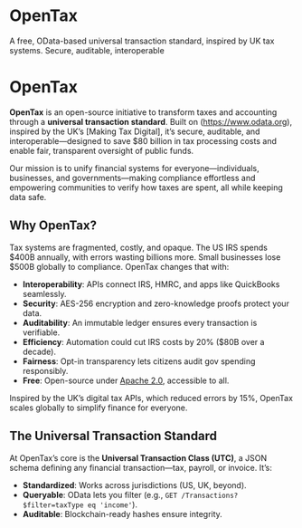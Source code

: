 # OpenTax
A free, OData-based universal transaction standard, inspired by UK tax systems. Secure, auditable, interoperable

# OpenTax

**OpenTax** is an open-source initiative to transform taxes and accounting through a **universal transaction standard**. Built on (https://www.odata.org), inspired by the UK’s [Making Tax Digital], it’s secure, auditable, and interoperable—designed to save $80 billion in tax processing costs and enable fair, transparent oversight of public funds.

Our mission is to unify financial systems for everyone—individuals, businesses, and governments—making compliance effortless and empowering communities to verify how taxes are spent, all while keeping data safe.

## Why OpenTax?

Tax systems are fragmented, costly, and opaque. The US IRS spends $400B annually, with errors wasting billions more. Small businesses lose $500B globally to compliance. OpenTax changes that with:
- **Interoperability**: APIs connect IRS, HMRC, and apps like QuickBooks seamlessly.
- **Security**: AES-256 encryption and zero-knowledge proofs protect your data.
- **Auditability**: An immutable ledger ensures every transaction is verifiable.
- **Efficiency**: Automation could cut IRS costs by 20% ($80B over a decade).
- **Fairness**: Opt-in transparency lets citizens audit gov spending responsibly.
- **Free**: Open-source under [Apache 2.0](LICENSE), accessible to all.

Inspired by the UK’s digital tax APIs, which reduced errors by 15%, OpenTax scales globally to simplify finance for everyone.

## The Universal Transaction Standard

At OpenTax’s core is the **Universal Transaction Class (UTC)**, a JSON schema defining any financial transaction—tax, payroll, or invoice. It’s:
- **Standardized**: Works across jurisdictions (US, UK, beyond).
- **Queryable**: OData lets you filter (e.g., `GET /Transactions?$filter=taxType eq 'income'`).
- **Auditable**: Blockchain-ready hashes ensure integrity.



